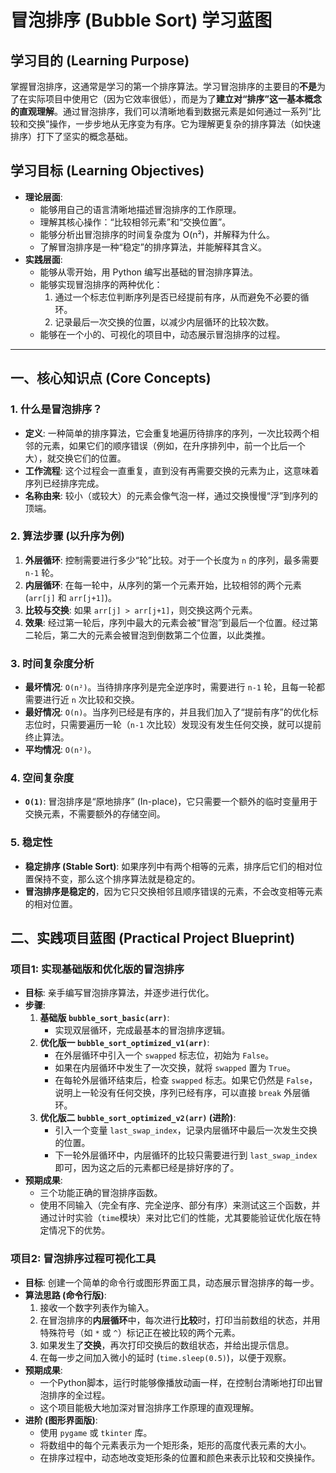  # 冒泡排序 (Bubble Sort) 学习蓝图

## 学习目的 (Learning Purpose)

掌握冒泡排序，这通常是学习的第一个排序算法。学习冒泡排序的主要目的**不是**为了在实际项目中使用它（因为它效率很低），而是为了**建立对“排序”这一基本概念的直观理解**。通过冒泡排序，我们可以清晰地看到数据元素是如何通过一系列“比较和交换”操作，一步步地从无序变为有序。它为理解更复杂的排序算法（如快速排序）打下了坚实的概念基础。

## 学习目标 (Learning Objectives)

- **理论层面**:
  - 能够用自己的语言清晰地描述冒泡排序的工作原理。
  - 理解其核心操作：“比较相邻元素”和“交换位置”。
  - 能够分析出冒泡排序的时间复杂度为 O(n²)，并解释为什么。
  - 了解冒泡排序是一种“稳定”的排序算法，并能解释其含义。
- **实践层面**:
  - 能够从零开始，用 Python 编写出基础的冒泡排序算法。
  - 能够实现冒泡排序的两种优化：
    1.  通过一个标志位判断序列是否已经提前有序，从而避免不必要的循环。
    2.  记录最后一次交换的位置，以减少内层循环的比较次数。
  - 能够在一个小的、可视化的项目中，动态展示冒泡排序的过程。

---

## 一、核心知识点 (Core Concepts)

### 1. 什么是冒泡排序？
- **定义**: 一种简单的排序算法，它会重复地遍历待排序的序列，一次比较两个相邻的元素，如果它们的顺序错误（例如，在升序排列中，前一个比后一个大），就交换它们的位置。
- **工作流程**: 这个过程会一直重复，直到没有再需要交换的元素为止，这意味着序列已经排序完成。
- **名称由来**: 较小（或较大）的元素会像气泡一样，通过交换慢慢“浮”到序列的顶端。

### 2. 算法步骤 (以升序为例)
1.  **外层循环**: 控制需要进行多少“轮”比较。对于一个长度为 `n` 的序列，最多需要 `n-1` 轮。
2.  **内层循环**: 在每一轮中，从序列的第一个元素开始，比较相邻的两个元素 (`arr[j]` 和 `arr[j+1]`)。
3.  **比较与交换**: 如果 `arr[j] > arr[j+1]`，则交换这两个元素。
4.  **效果**: 经过第一轮后，序列中最大的元素会被“冒泡”到最后一个位置。经过第二轮后，第二大的元素会被冒泡到倒数第二个位置，以此类推。

### 3. 时间复杂度分析
- **最坏情况**: `O(n²)`。当待排序序列是完全逆序时，需要进行 `n-1` 轮，且每一轮都需要进行近 `n` 次比较和交换。
- **最好情况**: `O(n)`。当序列已经是有序的，并且我们加入了“提前有序”的优化标志位时，只需要遍历一轮（`n-1` 次比较）发现没有发生任何交换，就可以提前终止算法。
- **平均情况**: `O(n²)`。

### 4. 空间复杂度
- **`O(1)`**: 冒泡排序是“原地排序” (In-place)，它只需要一个额外的临时变量用于交换元素，不需要额外的存储空间。

### 5. 稳定性
- **稳定排序 (Stable Sort)**: 如果序列中有两个相等的元素，排序后它们的相对位置保持不变，那么这个排序算法就是稳定的。
- **冒泡排序是稳定的**，因为它只交换相邻且顺序错误的元素，不会改变相等元素的相对位置。

## 二、实践项目蓝图 (Practical Project Blueprint)

### 项目1: 实现基础版和优化版的冒泡排序
- **目标**: 亲手编写冒泡排序算法，并逐步进行优化。
- **步骤**:
  1.  **基础版 `bubble_sort_basic(arr)`**:
      - 实现双层循环，完成最基本的冒泡排序逻辑。
  2.  **优化版一 `bubble_sort_optimized_v1(arr)`**:
      - 在外层循环中引入一个 `swapped` 标志位，初始为 `False`。
      - 如果在内层循环中发生了一次交换，就将 `swapped` 置为 `True`。
      - 在每轮外层循环结束后，检查 `swapped` 标志。如果它仍然是 `False`，说明上一轮没有任何交换，序列已经有序，可以直接 `break` 外层循环。
  3.  **优化版二 `bubble_sort_optimized_v2(arr)` (进阶)**:
      - 引入一个变量 `last_swap_index`，记录内层循环中最后一次发生交换的位置。
      - 下一轮外层循环中，内层循环的比较只需要进行到 `last_swap_index` 即可，因为这之后的元素都已经是排好序的了。
- **预期成果**:
  - 三个功能正确的冒泡排序函数。
  - 使用不同输入（完全有序、完全逆序、部分有序）来测试这三个函数，并通过计时实验（`time`模块）来对比它们的性能，尤其要能验证优化版在特定情况下的优势。

### 项目2: 冒泡排序过程可视化工具
- **目标**: 创建一个简单的命令行或图形界面工具，动态展示冒泡排序的每一步。
- **算法思路 (命令行版)**:
  1.  接收一个数字列表作为输入。
  2.  在冒泡排序的**内层循环**中，每次进行**比较**时，打印当前数组的状态，并用特殊符号（如 `*` 或 `^`）标记正在被比较的两个元素。
  3.  如果发生了**交换**，再次打印交换后的数组状态，并给出提示信息。
  4.  在每一步之间加入微小的延时 (`time.sleep(0.5)`)，以便于观察。
- **预期成果**:
  - 一个Python脚本，运行时能够像播放动画一样，在控制台清晰地打印出冒泡排序的全过程。
  - 这个项目能极大地加深对冒泡排序工作原理的直观理解。
- **进阶 (图形界面版)**:
  - 使用 `pygame` 或 `tkinter` 库。
  - 将数组中的每个元素表示为一个矩形条，矩形的高度代表元素的大小。
  - 在排序过程中，动态地改变矩形条的位置和颜色来表示比较和交换操作。
